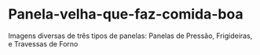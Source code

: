# Panela-velha-que-faz-comida-boa
Imagens diversas de três tipos de panelas: Panelas de Pressão, Frigideiras, e Travessas de Forno
